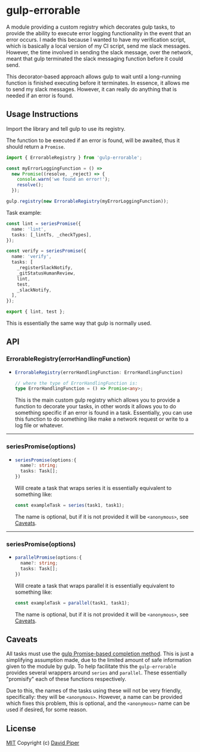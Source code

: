 # gulp-errorable

A module providing a custom registry which decorates gulp tasks, to provide
the ability to execute error logging functionality in the event that an error
occurs. I made this because I wanted to have my verification script, which
is basically a local version of my CI script, send me slack messages. However,
the time involved in sending the slack message, over the network, meant that
gulp terminated the slack messaging function before it could send.

This decorator-based approach allows gulp to wait until a long-running function
is finished executing before it terminates. In essence, it allows me to send
my slack messages. However, it can really do anything that is needed if an error
is found.

## Usage Instructions

Import the library and tell gulp to use its registry.

The function to be executed if an error is found, will be awaited, thus it
should return a `Promise`.

```ts
import { ErrorableRegistry } from 'gulp-errorable';

const myErrorLoggingFunction = () =>
  new Promise((resolve, _reject) => {
    console.warn('we found an error!');
    resolve();
  });

gulp.registry(new ErrorableRegistry(myErrorLoggingFunction));
```

Task example:

```ts
const lint = seriesPromise({
  name: 'lint',
  tasks: [_lintTs, _checkTypes],
});

const verify = seriesPromise({
  name: 'verify',
  tasks: [
    _registerSlackNotify,
    _gitStatusHumanReview,
    lint,
    test,
    _slackNotify,
  ],
});

export { lint, test };
```

This is essentially the same way that gulp is normally used.

## API

### ErrorableRegistry(errorHandlingFunction)

- ```ts
  ErrorableRegistry(errorHandlingFunction: ErrorHandlingFunction)

  // where the type of ErrorHandlingFunction is:
  type ErrorHandlingFunction = () => Promise<any>;
  ```

  This is the main custom gulp registry which allows you to provide a function
  to decorate your tasks, in other words it allows you to do something specific
  if an error is found in a task. Essentially, you can use this function to
  do something like make a network request or write to a log file or whatever.

---

### seriesPromise(options)

- ```ts
  seriesPromise(options:{
    name?: string;
    tasks: Task[];
  })
  ```

  Will create a task that wraps series it is essentially equivalent to something
  like:

  ```ts
  const exampleTask = series(task1, task1);
  ```

  The name is optional, but if it is not provided it will be `<anonymous>`, see
  [Caveats](#caveats).

---

### seriesPromise(options)

- ```ts
  parallelPromise(options:{
    name?: string;
    tasks: Task[];
  })
  ```

  Will create a task that wraps parallel it is essentially equivalent to something
  like:

  ```ts
  const exampleTask = parallel(task1, task1);
  ```

  The name is optional, but if it is not provided it will be `<anonymous>`, see
  [Caveats](#caveats).

## Caveats

All tasks must use the [gulp Promise-based completion method][gulp-promise].
This is just a simplifying assumption made, due to the limited amount of safe information
given to the module by gulp. To help facilitate this the `gulp-errorable` provides
several wrappers around `series` and `parallel`. These essentially "promisify"
each of these functions respectively.

Due to this, the names of the tasks using these will not be very friendly,
specifically: they will be `<anonymous>`. However, a name can be provided
which fixes this problem, this is optional, and the `<anonymous>` name can
be used if desired, for some reason.

## License

[MIT](https://github.com/dbpiper/gulp-errorable/blob/master/LICENSE) Copyright (c) [David Piper](https://github.com/dbpiper)

[gulp-promise]: https://gulpjs.com/docs/en/getting-started/async-completion#returning-a-promise
